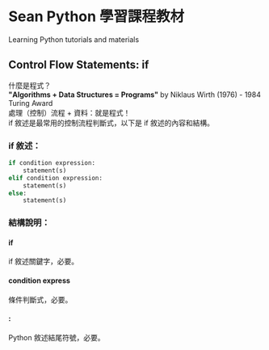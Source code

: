 # Sean Python 學習課程教材
Learning Python tutorials and materials<br>
<h2>Control Flow Statements: if</h2>
什麼是程式？<br>
<strong>"Algorithms + Data Structures = Programs"</strong> by Niklaus Wirth (1976) - 1984 Turing Award<br>
處理（控制）流程 + 資料：就是程式！<br>
if 敘述是最常用的控制流程判斷式，以下是 if 敘述的內容和結構。<br>
<h3>if 敘述：</h3>

```Python
if condition expression:
	statement(s)
elif condition expression:
	statement(s)
else:
	statement(s)
```
<h3>結構說明：</h3>
<h4>if</h4>
if 敘述關鍵字，必要。<br>
<h4>condition express</h4>
條件判斷式，必要。<br>
<h4>:</h4>
Python 敘述結尾符號，必要。<br>

